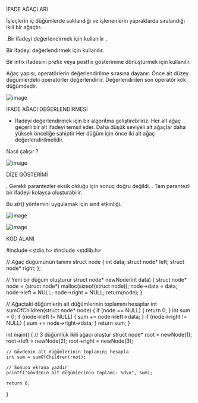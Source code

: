 İFADE AĞAÇLARI

İşleçlerin iç düğümlerde saklandığı ve işlenenlerin yapraklarda sıralandığı ikili bir ağaçtır.

.Bir ifadeyi değerlendirmek için kullanılır .

Bir ifadeyi değerlendirmek için kullanılır.

Bir infix ifadesini prefix veya postfix gösterimine dönüştürmek için kullanılır.

Ağaç yapısı, operatörlerin değerlendirilme sırasına dayanır. Önce alt düzey düğümlerdeki operatörler değerlendirlir.
Değerlendirilen son operatör kök düğümdedir.

![image](https://user-images.githubusercontent.com/123556095/230583296-0fc58570-bc70-4fb2-b2e3-1fc3f93b3858.png)

İFADE AĞACI DEĞERLENDİRMESİ
- İfadeyi değerlendirmek için bir algoritma geliştirebiliriz.
Her alt ağaç geçerli bir alt ifadeyi temsil eder.
Daha düşük seviyeli alt ağaçlar daha yüksek önceliğe sahiptir 
Her düğüm için önce iki alt ağaç değerlendirilmelidir. 

Nasıl çalışır ?     

![image](https://user-images.githubusercontent.com/123556095/230584736-25166480-fa5f-4c9e-b5e0-04667aa0a176.png)

DİZE GÖSTERİMİ 

. Gerekli parantezler eksik olduğu için sonuç doğru değildi.
. Tam parantezli bir ifadeyi kolayca oluşturabilir. 

Bu _str_() yöntemini uygulamak için sınıf etkinliği.

![image](https://user-images.githubusercontent.com/123556095/230585319-3169bc59-9ce8-4135-b76e-63481e7f4028.png)

![image](https://user-images.githubusercontent.com/123556095/230592062-b8901e2e-d577-4b27-a774-dd66fbe58f75.png)



KOD ALANI

#include <stdio.h>
#include <stdlib.h>

// Ağaç düğümünün tanımı
struct node {
    int data;
    struct node* left;
    struct node* right;
};

// Yeni bir düğüm oluşturur
struct node* newNode(int data) {
    struct node* node = (struct node*) malloc(sizeof(struct node));
    node->data = data;
    node->left = NULL;
    node->right = NULL;
    return(node);
}

// Ağaçtaki düğümlerin alt düğümlerinin toplamını hesaplar
int sumOfChildren(struct node* node) {
    if (node == NULL) {
        return 0;
    }
    int sum = 0;
    if (node->left != NULL) {
        sum += node->left->data;
    }
    if (node->right != NULL) {
        sum += node->right->data;
    }
    return sum;
}

int main() {
    // 3 düğümlük ikili ağacı oluştur
    struct node* root = newNode(1);
    root->left = newNode(2);
    root->right = newNode(3);

    // Gövdenin alt düğümlerinin toplamını hesapla
    int sum = sumOfChildren(root);

    // Sonucu ekrana yazdır
    printf("Gövdenin alt düğümlerinin toplamı: %d\n", sum);

    return 0;
}






